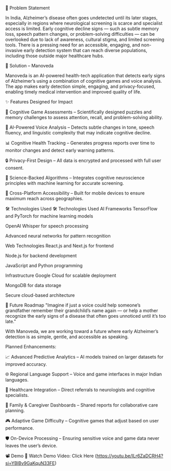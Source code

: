 🚩 Problem Statement

In India, Alzheimer’s disease often goes undetected until its later stages, especially in regions where neurological screening is scarce and specialist access is limited.
Early cognitive decline signs — such as subtle memory loss, speech pattern changes, or problem-solving difficulties — can be overlooked due to lack of awareness, cultural stigma, and limited screening tools.
There is a pressing need for an accessible, engaging, and non-invasive early detection system that can reach diverse populations, including those outside major healthcare hubs.

🎯 Solution – Manoveda

Manoveda is an AI-powered health-tech application that detects early signs of Alzheimer’s using a combination of cognitive games and voice analysis.
The app makes early detection simple, engaging, and privacy-focused, enabling timely medical intervention and improved quality of life.

✨ Features Designed for Impact

🧩 Cognitive Game Assessments – Scientifically designed puzzles and memory challenges to assess attention, recall, and problem-solving ability.

🎤 AI-Powered Voice Analysis – Detects subtle changes in tone, speech fluency, and linguistic complexity that may indicate cognitive decline.

📊 Cognitive Health Tracking – Generates progress reports over time to monitor changes and detect early warning patterns.

🔒 Privacy-First Design – All data is encrypted and processed with full user consent.

🧠 Science-Backed Algorithms – Integrates cognitive neuroscience principles with machine learning for accurate screening.

📱 Cross-Platform Accessibility – Built for mobile devices to ensure maximum reach across geographies.

🛠️ Technologies Used
🛠️ Technologies Used
AI Frameworks
TensorFlow and PyTorch for machine learning models

OpenAI Whisper for speech processing

Advanced neural networks for pattern recognition

Web Technologies
React.js and Next.js for frontend

Node.js for backend development

JavaScript and Python programming

Infrastructure
Google Cloud for scalable deployment

MongoDB for data storage

Secure cloud-based architecture

🌟 Future Roadmap
"Imagine if just a voice could help someone’s grandfather remember their grandchild’s name again — or help a mother recognize the early signs of a disease that often goes unnoticed until it’s too late."

With Manoveda, we are working toward a future where early Alzheimer’s detection is as simple, gentle, and accessible as speaking.

Planned Enhancements:

📈 Advanced Predictive Analytics – AI models trained on larger datasets for improved accuracy.

🌐 Regional Language Support – Voice and game interfaces in major Indian languages.

🏥 Healthcare Integration – Direct referrals to neurologists and cognitive specialists.

💬 Family & Caregiver Dashboards – Shared reports for collaborative care planning.

🎮 Adaptive Game Difficulty – Cognitive games that adjust based on user performance.

🛡️ On-Device Processing – Ensuring sensitive voice and game data never leaves the user’s device.

📽️ Demo
🎥 Watch Demo Video: Click Here (https://youtu.be/ILr6ZaDCRH4?si=YBlBv9GaKquN33FE)
